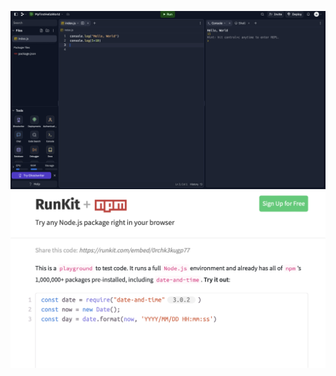 ![Examination 1 screenshot](../images/Screenshot_helloworld.png)
![Examination 2 Screenshot](../images/Screenshot_npm.png)
